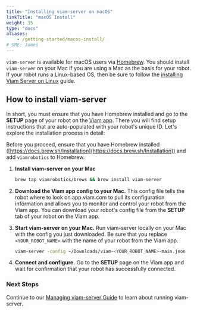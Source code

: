 ```yaml
---
title: "Installing viam-server on macOS"
linkTitle: "macOS Install"
weight: 35
type: "docs"
aliases:
    - /getting-started/macos-install/
# SME: James
---
```

`viam-server` is available for macOS users via [Homebrew](https://docs.brew.sh).
You should install `viam-server` on your Mac if you are using a Mac as the basis for your robot.
If your robot runs a Linux-based OS, then be sure to follow the [installing Viam Server on Linux](../linux-install/) guide.

## How to install viam-server

In short, you must ensure that you have Homebrew installed and go to the **SETUP** page of your robot on the [Viam app](https://app.viam.com).
There you will find setup instructions that are auto-populated with your robot's unique ID.
Let's explore the installation process in detail:

Before you proceed, ensure that you have Homebrew installed ([https://docs.brew.sh/Installation](https://docs.brew.sh/Installation)) and add `viamrobotics` to Homebrew.

1. **Install viam-server on your Mac**

   ```bash
   brew tap viamrobotics/brews && brew install viam-server
   ```

2. **Download the Viam app config to your Mac.** This config file tells the robot where to look on app.viam.com to pull its configuration information and allows you to monitor and control your robot from the Viam app.
You can download your robot's config file from the **SETUP** tab of your robot on the Viam app.

3. **Start viam-server on your Mac.** Run viam-server locally on your Mac with the config you just downloaded. Be sure that you replace `<YOUR_ROBOT_NAME>` with the name of your robot from the Viam app.

   ```bash
   viam-server -config ~/Downloads/viam-<YOUR_ROBOT_NAME>-main.json
   ```

4. **Connect and configure.** Go to the **SETUP** page on the Viam app and wait for confirmation that your robot has successfully connected.

### Next Steps

Continue to our [Managing viam-server Guide](/installation/manage/) to learn about running viam-server.
